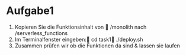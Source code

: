 # Aufgabe1

1) Kopieren Sie die Funktionsinhalt von 
   /monolith nach /serverless_functions
2) Im Terminalfenster eingeben:
   cd task1
   ./deploy.sh 
3) Zusammen prüfen wir ob die Funktionen da sind & lassen sie laufen

